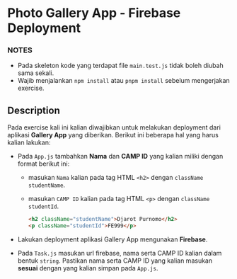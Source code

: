 # Photo Gallery App - Firebase Deployment

### NOTES

-   Pada skeleton kode yang terdapat file `main.test.js` tidak boleh diubah sama sekali.
-   Wajib menjalankan `npm install` atau `pnpm install` sebelum mengerjakan exercise.

## Description

Pada exercise kali ini kalian diwajibkan untuk melakukan deployment dari aplikasi **Gallery App** yang diberikan. Berikut ini beberapa hal yang harus kalian lakukan:

-   Pada `App.js` tambahkan **Nama** dan **CAMP ID** yang kalian miliki dengan format berikut ini:

    -   masukan `Nama` kalian pada tag HTML `<h2>` dengan `className` `studentName`.
    -   masukan `CAMP ID` kalian pada tag HTML `<p>` dengan `className` `studentId`.

        ```html
        <h2 className="studentName">Djarot Purnomo</h2>
        <p className="studentId">FE999</p>
        ```

-   Lakukan deployment aplikasi Gallery App mengunakan **Firebase**.

-   Pada `Task.js` masukan url firebase, nama serta CAMP ID kalian dalam bentuk `string`. Pastikan nama serta CAMP ID yang kalian masukan **sesuai** dengan yang kalian simpan pada `App.js`.
